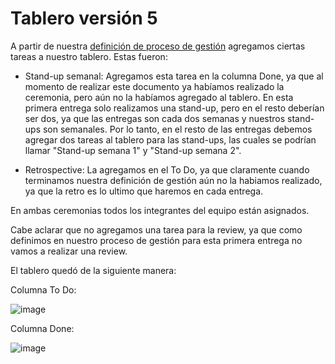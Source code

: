 # Tablero versión 5

A partir de nuestra [definición de proceso de gestión](https://github.com/fernandasecinaro/Diaz-RodriguezSotto-Secinaro/blob/develop/Entregas/Entrega%201/Proceso%20de%20Gestión/Proceso%20de%20Gestión.md)
agregamos ciertas tareas a nuestro tablero. Estas fueron:

- Stand-up semanal: Agregamos esta tarea en la columna Done, ya que al momento de realizar este documento ya habíamos realizado la ceremonia, pero aún no la
habíamos agregado al tablero. En esta primera entrega solo realizamos una stand-up, pero en el resto deberían ser dos, ya que las entregas son cada dos semanas y nuestros stand-ups son semanales. Por lo tanto, en el resto de las entregas debemos agregar dos tareas al tablero para las stand-ups, las cuales
se podrían llamar "Stand-up semana 1" y "Stand-up semana 2".

- Retrospective: La agregamos en el To Do, ya que claramente cuando terminamos nuestra definición de gestión aún no la habiamos realizado, ya que la retro es lo ultimo que
haremos en cada entrega.

En ambas ceremonias todos los integrantes del equipo están asignados.

Cabe aclarar que no agregamos una tarea para la review, ya que como definimos en nuestro proceso de gestión para esta primera entrega no vamos a realizar 
una review.

El tablero quedó de la siguiente manera:

Columna To Do:

![image](https://user-images.githubusercontent.com/56087826/167068998-d65a975a-2457-4a2b-8945-85272f63f339.png)

Columna Done:

![image](https://user-images.githubusercontent.com/56087826/167069035-ca17285c-9e70-4ef6-a1c6-8f9fdca761c7.png)

